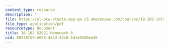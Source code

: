 ```yaml
---
content_type: resource
description: ''
file: https://ol-ocw-studio-app-qa.s3.amazonaws.com/courses/18-102-introduction-to-functional-analysis-spring-2021/89278fd0e05842b342c81d1e93d0ee46_MIT18_102s21_hw8.pdf
file_type: application/pdf
resourcetype: Document
title: 18.102 S2021 Homework 8
uid: 89278fd0-e058-42b3-42c8-1d1e93d0ee46
---
```


